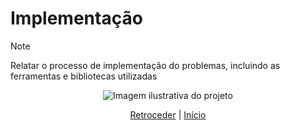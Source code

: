 # Implementação

>[!NOTE] 
 Relatar o processo de implementação do problemas, incluindo as
 ferramentas e bibliotecas utilizadas
>
<p align="center">
  <img src="https://github.com/user-attachments/assets/cb7ee260-6636-4b16-9ac6-3f5f1effd50f" alt="Imagem ilustrativa do projeto" />
</p>

<div align="center">

[Retroceder](projeto.md) | [Início](analise.md)

</div>
